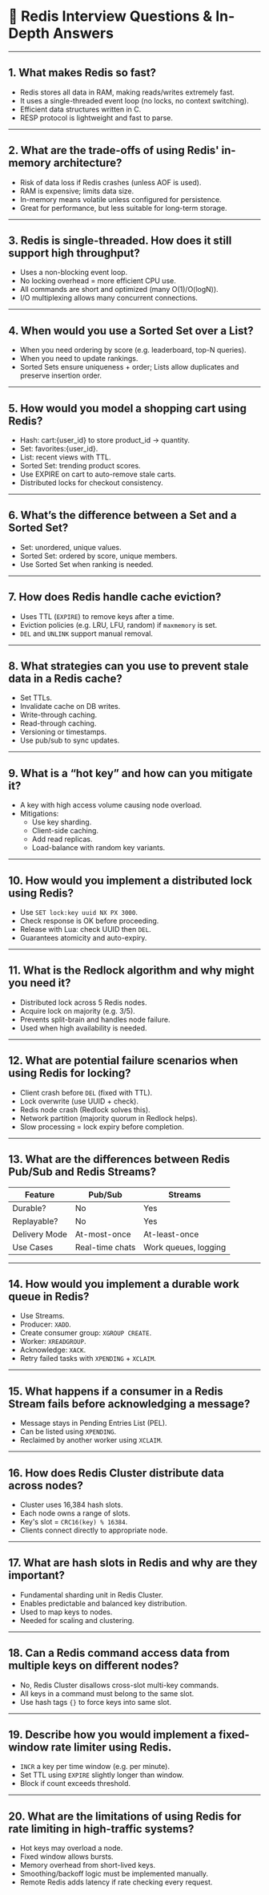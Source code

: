 
# 📘 Redis Interview Questions & In-Depth Answers

---

## 1. What makes Redis so fast?
- Redis stores all data in RAM, making reads/writes extremely fast.
- It uses a single-threaded event loop (no locks, no context switching).
- Efficient data structures written in C.
- RESP protocol is lightweight and fast to parse.

---

## 2. What are the trade-offs of using Redis' in-memory architecture?
- Risk of data loss if Redis crashes (unless AOF is used).
- RAM is expensive; limits data size.
- In-memory means volatile unless configured for persistence.
- Great for performance, but less suitable for long-term storage.

---

## 3. Redis is single-threaded. How does it still support high throughput?
- Uses a non-blocking event loop.
- No locking overhead = more efficient CPU use.
- All commands are short and optimized (many O(1)/O(logN)).
- I/O multiplexing allows many concurrent connections.

---

## 4. When would you use a Sorted Set over a List?
- When you need ordering by score (e.g. leaderboard, top-N queries).
- When you need to update rankings.
- Sorted Sets ensure uniqueness + order; Lists allow duplicates and preserve insertion order.

---

## 5. How would you model a shopping cart using Redis?
- Hash: cart:{user_id} to store product_id -> quantity.
- Set: favorites:{user_id}.
- List: recent views with TTL.
- Sorted Set: trending product scores.
- Use EXPIRE on cart to auto-remove stale carts.
- Distributed locks for checkout consistency.

---

## 6. What’s the difference between a Set and a Sorted Set?
- Set: unordered, unique values.
- Sorted Set: ordered by score, unique members.
- Use Sorted Set when ranking is needed.

---

## 7. How does Redis handle cache eviction?
- Uses TTL (`EXPIRE`) to remove keys after a time.
- Eviction policies (e.g. LRU, LFU, random) if `maxmemory` is set.
- `DEL` and `UNLINK` support manual removal.

---

## 8. What strategies can you use to prevent stale data in a Redis cache?
- Set TTLs.
- Invalidate cache on DB writes.
- Write-through caching.
- Read-through caching.
- Versioning or timestamps.
- Use pub/sub to sync updates.

---

## 9. What is a “hot key” and how can you mitigate it?
- A key with high access volume causing node overload.
- Mitigations:
  - Use key sharding.
  - Client-side caching.
  - Add read replicas.
  - Load-balance with random key variants.

---

## 10. How would you implement a distributed lock using Redis?
- Use `SET lock:key uuid NX PX 3000`.
- Check response is OK before proceeding.
- Release with Lua: check UUID then `DEL`.
- Guarantees atomicity and auto-expiry.

---

## 11. What is the Redlock algorithm and why might you need it?
- Distributed lock across 5 Redis nodes.
- Acquire lock on majority (e.g. 3/5).
- Prevents split-brain and handles node failure.
- Used when high availability is needed.

---

## 12. What are potential failure scenarios when using Redis for locking?
- Client crash before `DEL` (fixed with TTL).
- Lock overwrite (use UUID + check).
- Redis node crash (Redlock solves this).
- Network partition (majority quorum in Redlock helps).
- Slow processing = lock expiry before completion.

---

## 13. What are the differences between Redis Pub/Sub and Redis Streams?
| Feature        | Pub/Sub          | Streams                   |
|----------------|------------------|----------------------------|
| Durable?       | No               | Yes                        |
| Replayable?    | No               | Yes                        |
| Delivery Mode  | At-most-once     | At-least-once              |
| Use Cases      | Real-time chats  | Work queues, logging       |

---

## 14. How would you implement a durable work queue in Redis?
- Use Streams.
- Producer: `XADD`.
- Create consumer group: `XGROUP CREATE`.
- Worker: `XREADGROUP`.
- Acknowledge: `XACK`.
- Retry failed tasks with `XPENDING` + `XCLAIM`.

---

## 15. What happens if a consumer in a Redis Stream fails before acknowledging a message?
- Message stays in Pending Entries List (PEL).
- Can be listed using `XPENDING`.
- Reclaimed by another worker using `XCLAIM`.

---

## 16. How does Redis Cluster distribute data across nodes?
- Cluster uses 16,384 hash slots.
- Each node owns a range of slots.
- Key's slot = `CRC16(key) % 16384`.
- Clients connect directly to appropriate node.

---

## 17. What are hash slots in Redis and why are they important?
- Fundamental sharding unit in Redis Cluster.
- Enables predictable and balanced key distribution.
- Used to map keys to nodes.
- Needed for scaling and clustering.

---

## 18. Can a Redis command access data from multiple keys on different nodes?
- No, Redis Cluster disallows cross-slot multi-key commands.
- All keys in a command must belong to the same slot.
- Use hash tags `{}` to force keys into same slot.

---

## 19. Describe how you would implement a fixed-window rate limiter using Redis.
- `INCR` a key per time window (e.g. per minute).
- Set TTL using `EXPIRE` slightly longer than window.
- Block if count exceeds threshold.


---

## 20. What are the limitations of using Redis for rate limiting in high-traffic systems?
- Hot keys may overload a node.
- Fixed window allows bursts.
- Memory overhead from short-lived keys.
- Smoothing/backoff logic must be implemented manually.
- Remote Redis adds latency if rate checking every request.
